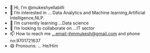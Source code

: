 - 👋 Hi, I’m @mukeshyellabilli
- 👀 I’m interested in ... Data Analytics and Machine learning,Artificial Intelligence,NLP.
- 🌱 I’m currently learning ...Data science
- 💞️ I’m looking to collaborate on ...IT sector
- 📫 How to reach me ...email-jhmmukesh@gmail.com and phone no:9701721637
- 😄 Pronouns: ... He/Him

<!---
mukeshyellabilli/mukeshyellabilli is a ✨ special ✨ repository because its `README.md` (this file) appears on your GitHub profile.
You can click the Preview link to take a look at your changes.
--->
